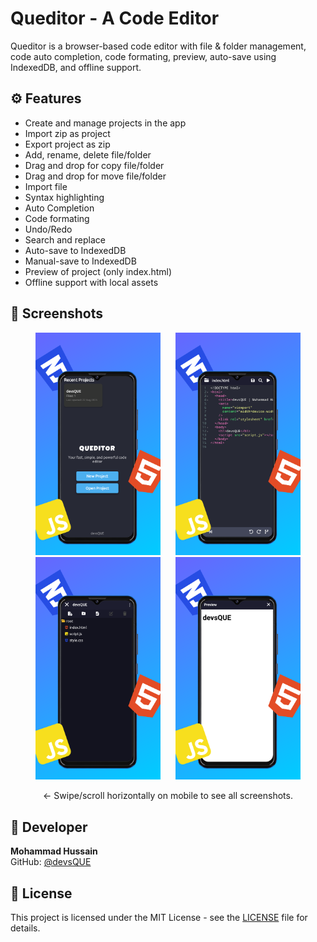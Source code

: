 # Queditor - A Code Editor

Queditor is a browser-based code editor with file & folder management, code auto completion, code formating, preview, auto-save using IndexedDB, and offline support.

## ⚙️ Features
- Create and manage projects in the app
- Import zip as project
- Export project as zip
- Add, rename, delete file/folder
- Drag and drop for copy file/folder
- Drag and drop for move file/folder
- Import file
- Syntax highlighting
- Auto Completion
- Code formating
- Undo/Redo
- Search and replace
- Auto-save to IndexedDB
- Manual-save to IndexedDB
- Preview of project (only index.html)
- Offline support with local assets

## 📸 Screenshots

<!-- Portrait Screenshots -->
<p align="center">
  <img src="images/home_port.png" alt="Queditor – Home page (portrait view)" width="200" style="margin: 0 10px;">
  <img src="images/editor_port.png" alt="Queditor – Editor view (portrait view)" width="200" style="margin: 0 10px;">
  <img src="images/filemanager_port.png" alt="Queditor – File manager (portrait view)" width="200" style="margin: 0 10px;">
  <img src="images/preview_port.png" alt="Queditor – Live preview (portrait view)" width="200" style="margin: 0 10px;">
</p>
<p align="center">← Swipe/scroll horizontally on mobile to see all screenshots.</p>


## 👤 Developer
**Mohammad Hussain**  
GitHub: [@devsQUE](https://github.com/devsQUE)

## 📜 License
This project is licensed under the MIT License - see the [LICENSE](LICENSE) file for details.
